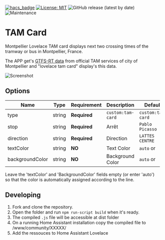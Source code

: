 [![hacs_badge](https://img.shields.io/badge/HACS-Default-41BDF5.svg?style=for-the-badge)](https://github.com/hacs/integration) [![License: MIT](https://img.shields.io/github/license/MathisAlepis/lovelace-tam-card?style=for-the-badge)](https://opensource.org/licenses/MIT) ![GitHub release (latest by date)](https://img.shields.io/github/v/release/MathisAlepis/lovelace-tam-card?style=for-the-badge) ![Maintenance](https://img.shields.io/maintenance/yes/2024?style=for-the-badge)

# TAM Card

Montpellier Lovelace TAM card displays next two crossing times of the tramway or bus in Montpellier, France.

The APP get's [GTFS-RT data](https://data.montpellier3m.fr/dataset/offre-de-transport-tam-en-temps-reel) from official TAM services of city of Montpellier and "lovelace tam card" display's this data.

![Screenshot](https://raw.githubusercontent.com/MathisAlepis/lovelace-tam-card/main/screenshot.png 'Example Card')

## Options

| Name				| Type		| Requirement		| Description			| Default			|
| ----------------- | --------- | ----------------- | --------------------- | ----------------- |
| type				|	string	|	**Required**	| `custom:tam-card`		| `custom:tam-card`	|
| stop				|	string	|	**Required**	| Arrêt					| `Pablo Picasso`	|
| direction 		|	string	|	**Required**	| Direction				| `LATTES CENTRE`	|
| textColor			|	string	|	**NO**			| Text Color			| `auto` or ` ` 	|
| backgroundColor	|	string	|	**NO**			| Background Color		| `auto` or ` ` 	|

Leave the 'textColor' and 'BackgroundColor' fields empty (or enter 'auto') so that the color is automatically assigned according to the line.

## Developing

1. Fork and clone the repository.
2. Open the folder and run `npm run-script build` when it's ready.
3. The compiled `.js` file will be accessible at dist folder
4. On a running Home Assistant installation copy the compiled file to /www/community/XXXXX/
5. Add the ressouces to Home Assistant Lovelace
